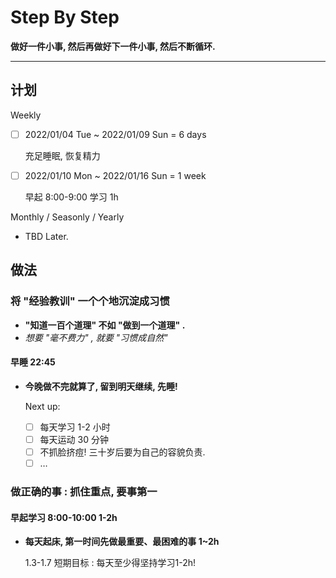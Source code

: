 # Step By Step

**做好一件小事, 然后再做好下一件小事, 然后不断循环.**

---

## 计划

Weekly

-   [ ] 2022/01/04 Tue ~ 2022/01/09 Sun = 6 days

    充足睡眠, 恢复精力

-   [ ] 2022/01/10 Mon ~ 2022/01/16 Sun = 1 week

    早起 8:00-9:00 学习 1h

Monthly / Seasonly / Yearly

-   TBD Later.

## 做法

### 将 "经验教训" 一个个地沉淀成习惯

-   **"知道一百个道理" 不如 "做到一个道理" .**
-   _想要 "毫不费力" , 就要 "习惯成自然"_

#### 早睡 22:45

-   **今晚做不完就算了, 留到明天继续, 先睡!**

    Next up:

    - [ ] 每天学习 1-2 小时
    - [ ] 每天运动 30 分钟
    - [ ] 不抓脸挤痘! 三十岁后要为自己的容貌负责.
    - [ ] …

### 做正确的事 : **抓住重点, 要事第一**

#### 早起学习 8:00-10:00 1-2h

-   **每天起床, 第一时间先做最重要、最困难的事 1~2h**

    1.3-1.7 短期目标 : 每天至少得坚持学习1-2h!
